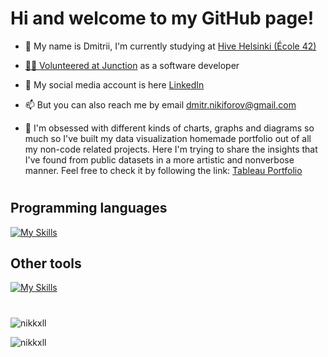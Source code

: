<h1 align="left">Hi and welcome to my GitHub page!</h1>

- 🐝  My name is Dmitrii, I'm currently studying at <a href="https://www.hive.fi/en/">Hive Helsinki (École 42)
  
- 👨‍💻  Volunteered at <a href="https://www.hackjunction.com/">Junction</a> as a software developer
  
- 📱  My social media account is here <a href="https://www.linkedin.com/in/dmitriinikiforov/">LinkedIn</a>
  
- 📫  But you can also reach me by email dmitr.nikiforov@gmail.com
  
- 💼  I'm obsessed with different kinds of charts, graphs and diagrams so much so I've built my data visualization homemade portfolio out of all my non-code related projects. Here I'm trying to share the insights that I've found from public datasets in a more artistic and nonverbose manner. Feel free to check it by following the link: <a href="https://public.tableau.com/app/profile/nikiforov.dmitrii/vizzes/">Tableau Portfolio</a>

#

<h2 align="left">Programming languages</h2>

[![My Skills](https://skillicons.dev/icons?i=ts,js,html,css,python,cpp,c,r,bash)](https://skillicons.dev)

<h2 align="left">Other tools</h2>

[![My Skills](https://skillicons.dev/icons?i=nodejs,nextjs,react,express,tailwind,django,jest,mongodb,postgresql,sqlite,docker,nginx)](https://skillicons.dev)

#

<div align="left">

<p><img align="center" src="https://github-readme-stats.vercel.app/api?username=nikkxll&show_icons=true&locale=en&theme=transparent" alt="nikkxll" /></p>

<p><img align="center" src="https://github-readme-stats.vercel.app/api/top-langs?username=nikkxll&show_icons=true&locale=en&layout=compact&theme=transparent" alt="nikkxll"/></p>

</div>
